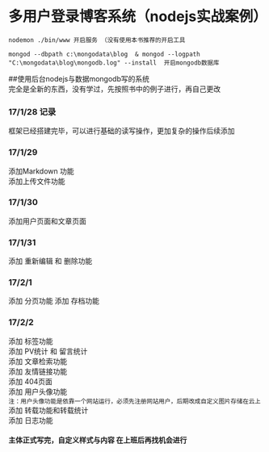 # 多用户登录博客系统（nodejs实战案例）  

``` nodemon ./bin/www 开启服务 （没有使用本书推荐的开启工具 ``` 

``` mongod --dbpath c:\mongodata\blog  & mongod --logpath "C:\mongodata\blog\mongodb.log" --install  开启mongodb数据库 ```

##使用后台nodejs与数据mongodb写的系统  
  完全是全新的东西，没有学过，先按照书中的例子进行，再自己更改
### 17/1/28 记录  
 框架已经搭建完毕，可以进行基础的读写操作，更加复杂的操作后续添加
### 17/1/29
  添加Markdown 功能  
  添加上传文件功能
### 17/1/30
  添加用户页面和文章页面  
### 17/1/31
  添加 重新编辑 和 删除功能
### 17/2/1
  添加 分页功能
  添加 存档功能
### 17/2/2
  添加 标签功能  
  添加 PV统计 和 留言统计  
  添加 文章检索功能  
  添加 友情链接功能  
  添加 404页面  
  添加 用户头像功能  
      `注：用户头像功能是依靠一个网站运行，必须先注册网站用户，后期改成自定义图片存储在云上`  
  添加 转载功能和转载统计  
  添加 日志功能  


#### 主体正式写完，自定义样式与内容 在上班后再找机会进行
